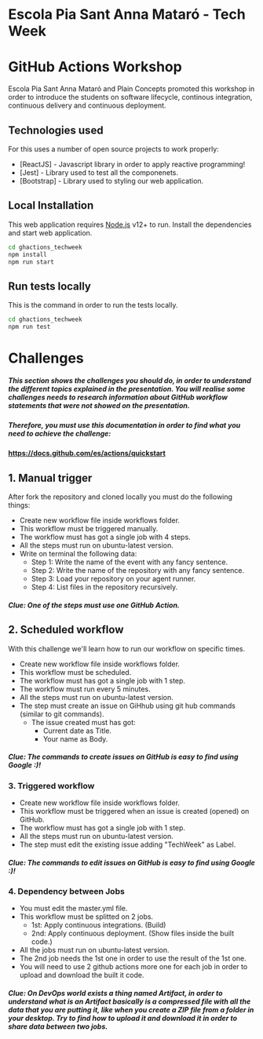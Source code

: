 # Escola Pia Sant Anna Mataró - Tech Week
# GitHub Actions Workshop
Escola Pia Sant Anna Mataró and Plain Concepts promoted this workshop in order to introduce 
the students on software lifecycle, continous integration, continuous delivery and continuous deployment.

## Technologies used
For this uses a number of open source projects to work properly:
- [ReactJS] - Javascript library in order to apply reactive programming!
- [Jest] - Library used to test all the componenets.
- [Bootstrap] - Library used to styling our web application.

## Local Installation
This web application requires [Node.js](https://nodejs.org/) v12+ to run.
Install the dependencies and start web application.

```sh
cd ghactions_techweek
npm install
npm run start
```

## Run tests locally
This is the command in order to run the tests locally.

```sh
cd ghactions_techweek
npm run test
```

# Challenges
##### This section shows the challenges you should do, in order to understand the different topics explained in the presentation. You will realise some challenges needs to research information about GitHub workflow statements that were not showed on the presentation.

#####  Therefore, you must use this documentation in order to find what you need to achieve the challenge:
#### https://docs.github.com/es/actions/quickstart
## 1. Manual trigger
After fork the repository and cloned locally you must do the following things:
- Create new workflow file inside workflows folder.
- This workflow must be triggered manually.
- The workflow must has got a single job with 4 steps.
- All the steps must run on ubuntu-latest version.
- Write on terminal the following data:
    -  Step 1: Write the name of the event with any fancy sentence.
    -  Step 2: Write the name of the repository with any fancy sentence.
    -  Step 3: Load your repository on your agent runner.
    -  Step 4: List files in the repository recursively.

##### Clue: One of the steps must use one GitHub Action.

## 2. Scheduled workflow
With this challenge we'll learn how to run our workflow on specific times.
- Create new workflow file inside workflows folder.
- This workflow must be scheduled.
- The workflow must has got a single job with 1 step.
- The workflow must run every 5 minutes.
- All the steps must run on ubuntu-latest version.
- The step must create an issue on GiHhub using git hub commands (similar to git commands).
    -  The issue created must has got:
        -  Current date as Title.
        -  Your name as Body.

##### Clue: The commands to create issues on GitHub is easy to find using Google :)!

### 3. Triggered workflow
- Create new workflow file inside workflows folder.
- This workflow must be  triggered when an issue is created (opened) on GitHub.
- The workflow must has got a single job with 1 step.
- All the steps must run on ubuntu-latest version.
- The step must edit the existing issue adding "TechWeek" as Label.

##### Clue: The commands to edit issues on GitHub is easy to find using Google :)!

### 4. Dependency between Jobs
- You must edit the master.yml file.
- This workflow must be splitted on 2 jobs.
    - 1st: Apply continuous integrations. (Build)
    - 2nd: Apply continuous deployment.   (Show files inside the built code.)
- All the jobs must run on ubuntu-latest version.
- The 2nd job needs the 1st one in order to use the result of the 1st one.
- You will need to use 2 github actions more one for each job in order to upload and download the built it code.

##### Clue: On DevOps world exists a thing named Artifact, in order to understand what is an Artifact basically is a compressed file with all the data that you are putting it, like when you create a ZIP file from a folder in your desktop. Try to find how to upload it and download it in order to share data between two jobs.